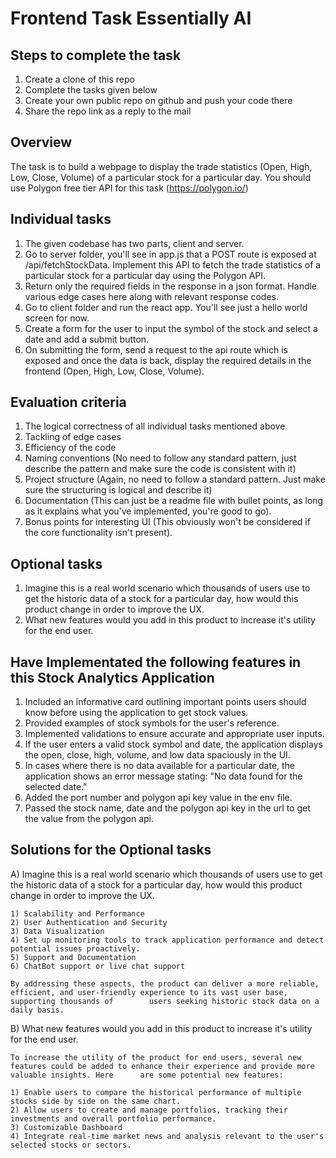 # Frontend Task Essentially AI

## Steps to complete the task
1. Create a clone of this repo
2. Complete the tasks given below
3. Create your own public repo on github and push your code there
4. Share the repo link as a reply to the mail

## Overview
The task is to build a webpage to display the trade statistics (Open, High, Low, Close, Volume) of a particular stock for a particular day. You should use Polygon free tier API for this task (https://polygon.io/)

## Individual tasks
1. The given codebase has two parts, client and server.
2. Go to server folder, you'll see in app.js that a POST route is exposed at /api/fetchStockData. Implement this API to fetch the trade statistics of a particular stock for a particular day using the Polygon API.
3. Return only the required fields in the response in a json format. Handle various edge cases here along with relevant response codes.
4. Go to client folder and run the react app. You'll see just a hello world screen for now.
5. Create a form for the user to input the symbol of the stock and select a date and add a submit button.
6. On submitting the form, send a request to the api route which is exposed and once the data is back, display the required details in the frontend (Open, High, Low, Close, Volume).

## Evaluation criteria
1. The logical correctness of all individual tasks mentioned above
2. Tackling of edge cases
3. Efficiency of the code
4. Naming conventions (No need to follow any standard pattern, just describe the pattern and make sure the code is consistent with it)
5. Project structure (Again, no need to follow a standard pattern. Just make sure the structuring is logical and describe it)
6. Documentation (This can just be a readme file with bullet points, as long as it explains what you've implemented, you're good to go).
7. Bonus points for interesting UI (This obviously won't be considered if the core functionality isn't present).

## Optional tasks
1. Imagine this is a real world scenario which thousands of users use to get the historic data of a stock for a particular day, how would this product change in order to improve the UX.
2. What new features would you add in this product to increase it's utility for the end user.

## Have Implementated the following features in this Stock Analytics Application

1. Included an informative card outlining important points users should know before using the application to get stock values.
2. Provided examples of stock symbols for the user's reference.
3. Implemented validations to ensure accurate and appropriate user inputs.
4. If the user enters a valid stock symbol and date, the application displays the open, close, high, volume, and low data spaciously in the UI.
5. In cases where there is no data available for a particular date, the application shows an error message stating: "No data found for the selected date."
6. Added the port number and polygon api key value in the env file.
7. Passed the stock name, date and the polygon api key in the url to get the value from the polygon api.

## Solutions for the Optional tasks 

A) Imagine this is a real world scenario which thousands of users use to get the historic data of a stock for a particular day, how would this product change in order to improve the UX.

    1) Scalability and Performance
    2) User Authentication and Security
    3) Data Visualization
    4) Set up monitoring tools to track application performance and detect potential issues proactively.
    5) Support and Documentation
    6) ChatBot support or live chat support

    By addressing these aspects, the product can deliver a more reliable, efficient, and user-friendly experience to its vast user base, supporting thousands of        users seeking historic stock data on a daily basis.

B) What new features would you add in this product to increase it's utility for the end user.

    To increase the utility of the product for end users, several new features could be added to enhance their experience and provide more valuable insights. Here      are some potential new features:

    1) Enable users to compare the historical performance of multiple stocks side by side on the same chart.
    2) Allow users to create and manage portfolios, tracking their investments and overall portfolio performance.
    3) Customizable Dashboard
    4) Integrate real-time market news and analysis relevant to the user's selected stocks or sectors.
